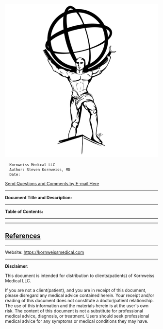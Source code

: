 <!-- template.md -->
<link rel="stylesheet" type="text/css" href="template.css">

*![](../images/kmllc-icon-black.png)*

      Kornweiss Medical LLC
      Author: Steven Kornweiss, MD
      Date:
      
   <p class="email"><a href="mailto:feedback@kornweissmedical.com">Send Questions and Comments by E-mail Here</a></p>

---
**Document Title and Description:**


---
**Table of Contents:**
<!-- insert table of contents -->

---
<!-- insert body of document -->

---
## [References](https://www.zotero.org/groups/2437331/kornweiss_medical)

---

Website: <https://kornweissmedical.com>

---
**Disclaimer:**

This document is intended for distribution to clients(patients) of Kornweiss Medical LLC.

If you are not a client(patient), and you are in receipt of this document, please disregard any medical advice contained herein. Your receipt and/or reading of this document does not constitute a doctor/patient relationship. The use of this information and the materials herein is at the user's own risk. The content of this document is not a substitute for professional medical advice, diagnosis, or treatment. Users should seek professional medical advice for any symptoms or medical conditions they may have.